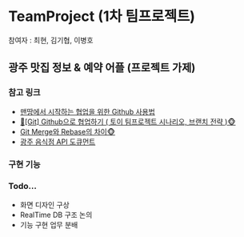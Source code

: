 # TeamProject (1차 팀프로젝트)
참여자 : 최현, 김기협, 이병호

## 광주 맛집 정보 & 예약 어플 (프로젝트 가제)

### 참고 링크
- <a href="https://dhgu-dev.medium.com/%EB%A7%A8%EB%95%85%EC%97%90%EC%84%9C-%EC%8B%9C%EC%9E%91%ED%95%98%EB%8A%94-%ED%98%91%EC%97%85%EC%9D%84-%EC%9C%84%ED%95%9C-github-%EC%82%AC%EC%9A%A9%EB%B2%95-46f64418cf81">맨땅에서 시작하는 협업을 위한 Github 사용법</a>
- <a href="https://victorydntmd.tistory.com/91">🙈[Git] Github으로 협업하기 ( 토이 팀프로젝트 시나리오, 브랜치 전략 )🐵</a>
- <a href="https://firework-ham.tistory.com/12">Git Merge와 Rebase의 차이🐵</a>
- <a href="">광주 음식점 API 도큐먼트</a>

### 구현 기능

### Todo...
- 화면 디자인 구상
- RealTime DB 구조 논의
- 기능 구현 업무 분배
